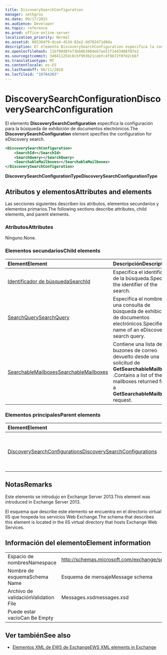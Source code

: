```yaml
---
title: DiscoverySearchConfiguration
manager: sethgros
ms.date: 09/17/2015
ms.audience: Developer
ms.topic: reference
ms.prod: office-online-server
localization_priority: Normal
ms.assetid: 085384f9-dca4-4534-82e2-dd782471d0da
description: El elemento DiscoverySearchConfiguration especifica la configuración para la búsqueda de exhibición de documentos electrónicos.
ms.openlocfilehash: 11bf90d8fe73bb0b308deb7ae51f1443488f87e2
ms.sourcegitcommit: 34041125dc8c5f993b21cebfc4f8b72f0fd2cb6f
ms.translationtype: MT
ms.contentlocale: es-ES
ms.lasthandoff: 06/11/2018
ms.locfileid: "19764203"
---
```

# <a name="discoverysearchconfiguration"></a><span data-ttu-id="bf99f-103">DiscoverySearchConfiguration</span><span class="sxs-lookup"><span data-stu-id="bf99f-103">DiscoverySearchConfiguration</span></span>

<span data-ttu-id="bf99f-104">El elemento **DiscoverySearchConfiguration** especifica la configuración para la búsqueda de exhibición de documentos electrónicos.</span><span class="sxs-lookup"><span data-stu-id="bf99f-104">The **DiscoverySearchConfiguration** element specifies the configuration for eDiscovery search.</span></span> 
  
```XML
<DiscoverySearchConfiguration>
    <SearchId></SearchId>
    <SearchQuery></SearchQuery>
    <SearchableMailboxes></SearchableMailboxes>
</DiscoverySearchConfiguration>
```

 <span data-ttu-id="bf99f-105">**DiscoverySearchConfigurationType**</span><span class="sxs-lookup"><span data-stu-id="bf99f-105">**DiscoverySearchConfigurationType**</span></span>
## <a name="attributes-and-elements"></a><span data-ttu-id="bf99f-106">Atributos y elementos</span><span class="sxs-lookup"><span data-stu-id="bf99f-106">Attributes and elements</span></span>

<span data-ttu-id="bf99f-107">Las secciones siguientes describen los atributos, elementos secundarios y elementos primarios.</span><span class="sxs-lookup"><span data-stu-id="bf99f-107">The following sections describe attributes, child elements, and parent elements.</span></span>
  
### <a name="attributes"></a><span data-ttu-id="bf99f-108">Atributos</span><span class="sxs-lookup"><span data-stu-id="bf99f-108">Attributes</span></span>

<span data-ttu-id="bf99f-109">Ninguno.</span><span class="sxs-lookup"><span data-stu-id="bf99f-109">None.</span></span>
  
### <a name="child-elements"></a><span data-ttu-id="bf99f-110">Elementos secundarios</span><span class="sxs-lookup"><span data-stu-id="bf99f-110">Child elements</span></span>

|<span data-ttu-id="bf99f-111">**Element**</span><span class="sxs-lookup"><span data-stu-id="bf99f-111">**Element**</span></span>|<span data-ttu-id="bf99f-112">**Descripción**</span><span class="sxs-lookup"><span data-stu-id="bf99f-112">**Description**</span></span>|
|:-----|:-----|
|[<span data-ttu-id="bf99f-113">Identificador de búsqueda</span><span class="sxs-lookup"><span data-stu-id="bf99f-113">SearchId</span></span>](searchid.md) <br/> |<span data-ttu-id="bf99f-114">Especifica el identificador de la búsqueda.</span><span class="sxs-lookup"><span data-stu-id="bf99f-114">Specifies the identifier of the search.</span></span>  <br/> |
|[<span data-ttu-id="bf99f-115">SearchQuery</span><span class="sxs-lookup"><span data-stu-id="bf99f-115">SearchQuery</span></span>](searchquery.md) <br/> |<span data-ttu-id="bf99f-116">Especifica el nombre de una consulta de búsqueda de exhibición de documentos electrónicos.</span><span class="sxs-lookup"><span data-stu-id="bf99f-116">Specifies the name of an eDiscovery search query.</span></span>  <br/> |
|[<span data-ttu-id="bf99f-117">SearchableMailboxes</span><span class="sxs-lookup"><span data-stu-id="bf99f-117">SearchableMailboxes</span></span>](searchablemailboxes.md) <br/> |<span data-ttu-id="bf99f-118">Contiene una lista de los buzones de correo devuelto desde una solicitud de **GetSearchableMailboxes** .</span><span class="sxs-lookup"><span data-stu-id="bf99f-118">Contains a list of the mailboxes returned from a **GetSearchableMailboxes** request.</span></span>  <br/> |
   
### <a name="parent-elements"></a><span data-ttu-id="bf99f-119">Elementos principales</span><span class="sxs-lookup"><span data-stu-id="bf99f-119">Parent elements</span></span>

|<span data-ttu-id="bf99f-120">**Element**</span><span class="sxs-lookup"><span data-stu-id="bf99f-120">**Element**</span></span>|<span data-ttu-id="bf99f-121">**Descripción**</span><span class="sxs-lookup"><span data-stu-id="bf99f-121">**Description**</span></span>|
|:-----|:-----|
|[<span data-ttu-id="bf99f-122">DiscoverySearchConfigurations</span><span class="sxs-lookup"><span data-stu-id="bf99f-122">DiscoverySearchConfigurations</span></span>](discoverysearchconfigurations.md) <br/> |<span data-ttu-id="bf99f-123">Especifica una matriz de elementos de **DiscoverySearchConfiguration** .</span><span class="sxs-lookup"><span data-stu-id="bf99f-123">Specifies an array of **DiscoverySearchConfiguration** elements.</span></span>  <br/> |
   
## <a name="remarks"></a><span data-ttu-id="bf99f-124">Notas</span><span class="sxs-lookup"><span data-stu-id="bf99f-124">Remarks</span></span>

<span data-ttu-id="bf99f-125">Este elemento se introdujo en Exchange Server 2013.</span><span class="sxs-lookup"><span data-stu-id="bf99f-125">This element was introduced in Exchange Server 2013.</span></span>
  
<span data-ttu-id="bf99f-126">El esquema que describe este elemento se encuentra en el directorio virtual IIS que hospeda los servicios Web Exchange.</span><span class="sxs-lookup"><span data-stu-id="bf99f-126">The schema that describes this element is located in the IIS virtual directory that hosts Exchange Web Services.</span></span>
  
## <a name="element-information"></a><span data-ttu-id="bf99f-127">Información del elemento</span><span class="sxs-lookup"><span data-stu-id="bf99f-127">Element information</span></span>

|||
|:-----|:-----|
|<span data-ttu-id="bf99f-128">Espacio de nombres</span><span class="sxs-lookup"><span data-stu-id="bf99f-128">Namespace</span></span>  <br/> |http://schemas.microsoft.com/exchange/services/2006/messages  <br/> |
|<span data-ttu-id="bf99f-129">Nombre de esquema</span><span class="sxs-lookup"><span data-stu-id="bf99f-129">Schema Name</span></span>  <br/> |<span data-ttu-id="bf99f-130">Esquema de mensaje</span><span class="sxs-lookup"><span data-stu-id="bf99f-130">Message schema</span></span>  <br/> |
|<span data-ttu-id="bf99f-131">Archivo de validación</span><span class="sxs-lookup"><span data-stu-id="bf99f-131">Validation File</span></span>  <br/> |<span data-ttu-id="bf99f-132">Messages.xsd</span><span class="sxs-lookup"><span data-stu-id="bf99f-132">messages.xsd</span></span>  <br/> |
|<span data-ttu-id="bf99f-133">Puede estar vacío</span><span class="sxs-lookup"><span data-stu-id="bf99f-133">Can Be Empty</span></span>  <br/> ||
   
## <a name="see-also"></a><span data-ttu-id="bf99f-134">Ver también</span><span class="sxs-lookup"><span data-stu-id="bf99f-134">See also</span></span>

- [<span data-ttu-id="bf99f-135">Elementos XML de EWS de Exchange</span><span class="sxs-lookup"><span data-stu-id="bf99f-135">EWS XML elements in Exchange</span></span>](ews-xml-elements-in-exchange.md)

